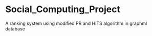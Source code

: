 Social_Computing_Project
========================

A ranking system using modified PR and HITS algorithm in graphml database